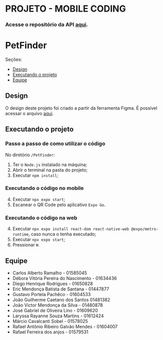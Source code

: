 # PROJETO - MOBILE CODING

### Acesse o repositório da API [aqui](https://github.com/Web-Alta-performance/PetFinder-api).

# PetFinder
Seções:
- [Design](#design)
- [Executando o projeto](#executando-o-projeto)
- [Equipe](#equipe)

## Design
O design deste projeto foi criado a partir da ferramenta Figma. É possível acessar o arquivo [aqui](https://www.figma.com/file/WyXEWZHWTZc6BmzmMkv105/Untitled?type=design&node-id=0%3A1&mode=design&t=trw0GK8GCt1HpYng-1).

## Executando o projeto
### Passo a passo de como utilizar o código
No diretório `/PetFinder`:
1. Ter o ```Node.js``` instalado na máquina;
2. Abrir o terminal na pasta do projeto;
3. Executar `npm install`;

### Executando o código no mobile
4. Executar `npx expo start`;
5. Escanear o QR Code pelo aplicativo `Expo Go`.

### Executando o código na web
4. Executar `npx expo install react-dom react-native-web @expo/metro-runtime`, caso nunca o tenha executado;
5. Executar `npx expo start`;
6. Pressionar `W`.

## Equipe
* Carlos Alberto Ramalho - 01585045
* Débora Vitória Pereira do Nascimento - 01634436
* Diego Henrique Rodrigues - 01650828
* Eric Mendonça Batista de Santana - 01447877
* Gustavo Portela Pachêco - 01604533
* João Guilherme Caetano dos Santos 01481382
* João Victor Mendonça da Silva - 01480878
* José Gabriel de Oliveira Lino - 01609620
* Laryssa Rayanne Souza Martins - 01612424
* Márcio Cavalcanti Sobel - 01578025
* Rafael Antônio Ribeiro Galvão Mendes - 01604007
* Rafael Ferreira dos anjos - 01579531
